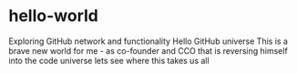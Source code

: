 # hello-world
Exploring GitHub network and functionality 
Hello GitHub universe
This is a brave new world for me - as co-founder and CCO that is reversing himself into the code universe
lets see where this takes us all 
